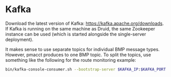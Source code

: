 # Kafka

Download the latest version of Kafka: https://kafka.apache.org/downloads. If Kafka is running on the same machine as Druid, the same Zookeeper instance can be used (which is started alongside the single-server deployment).

It makes sense to use separate topics for individual BMP message types. However, pmacct produces to one BMP topic. To split the topics, use something like the following for the route monitoring example:

```bash
bin/kafka-console-consumer.sh --bootstrap-server $KAFKA_IP:$KAFKA_PORT --topic $GENERAL_BMP | grep '\"bmp_msg_type\": \"route_monitor\"' | bin/kafka-console-producer.sh --bootstrap-server $KAFKA_IP:$KAFKA_PORT --topic $ROUTE_MONITOR_TOPIC
```
